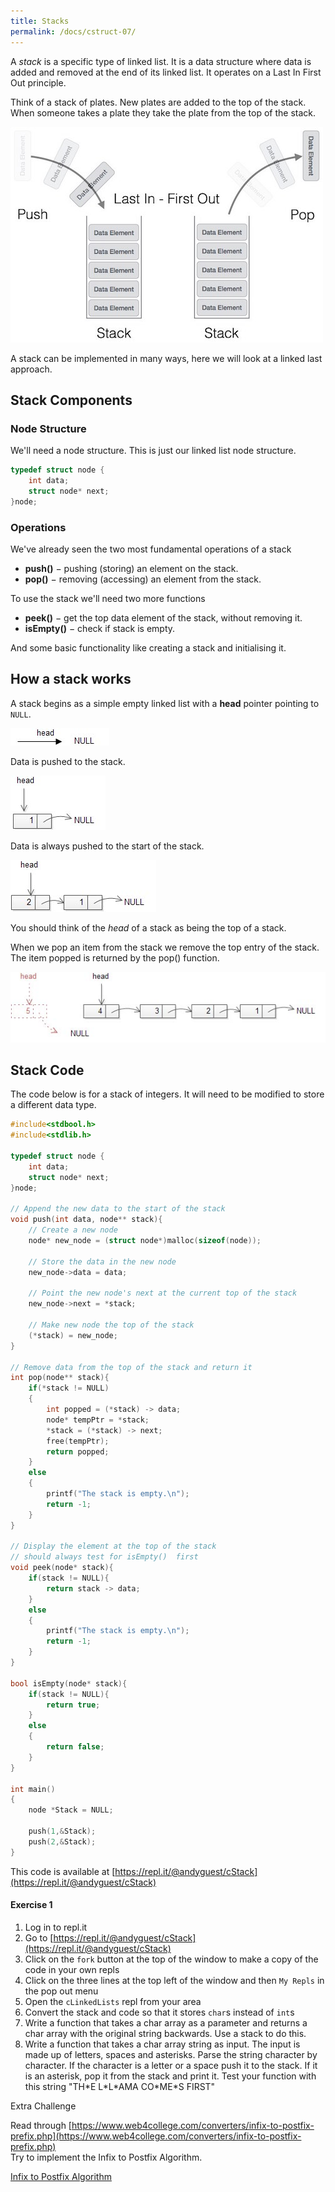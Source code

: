```yaml
---
title: Stacks
permalink: /docs/cstruct-07/
---
```


A *stack* is a specific type of linked list. It is a data structure where data is added and removed at the end of its linked list. It operates on a Last In First Out principle.  

Think of a stack of plates. New plates are added to the top of the stack. When someone takes a plate they take the plate from the top of the stack.  

![Pushing and Popping a Stack](/assets/img/topic4/stack.jpg "Pushing and Popping a Stack")  

A stack can be implemented in many ways, here we will look at a linked last approach.  

## Stack Components

### Node Structure

We'll need a node structure. This is just our linked list node structure.

```c
typedef struct node {
    int data;
    struct node* next;
}node;
```

### Operations

We've already seen the two most fundamental operations of a stack
* **push()** − pushing (storing) an element on the stack.
* **pop()** − removing (accessing) an element from the stack.

To use the stack we'll need two more functions
* **peek()** − get the top data element of the stack, without removing it.
* **isEmpty()** − check if stack is empty.

And some basic functionality like creating a stack and initialising it.

## How a stack works

A stack begins as a simple empty linked list with a **head** pointer pointing to `NULL`.

![Empty Stack](/assets/img/topic4/stack-init.jpg "Empty Stack")  

Data is pushed to the stack.  

![Push first item to stack](/assets/img/topic4/stack-push-first-to-stack.jpg "Push first item to stack")  

Data is always pushed to the start of the stack.

![Push second item to stack](/assets/img/topic4/push-second-to-stack.jpg "Push second item to stack")  

You should think of the *head* of a stack as being the top of a stack.

When we pop an item from the stack we remove the top entry of the stack. The item popped is returned by the pop() function.

![Pop from the stack](/assets/img/topic4/stack-pop.jpg "Pop from the stack")  

## Stack Code

The code below is for a stack of integers. It will need to be modified to store a different data type.  

```c
#include<stdbool.h>
#include<stdlib.h>

typedef struct node {
    int data;
    struct node* next;
}node;
 
// Append the new data to the start of the stack
void push(int data, node** stack){
    // Create a new node
    node* new_node = (struct node*)malloc(sizeof(node)); 

    // Store the data in the new node
    new_node->data = data; 
    
    // Point the new node's next at the current top of the stack
    new_node->next = *stack;  
    
    // Make new node the top of the stack
    (*stack) = new_node;  
}

// Remove data from the top of the stack and return it
int pop(node** stack){
    if(*stack != NULL)
    {
        int popped = (*stack) -> data;
        node* tempPtr = *stack;
        *stack = (*stack) -> next;
        free(tempPtr);
        return popped;
    }
    else
    {
        printf("The stack is empty.\n");
        return -1;
    }
}

// Display the element at the top of the stack
// should always test for isEmpty()  first
void peek(node* stack){
    if(stack != NULL){
        return stack -> data;
    }
    else
    {
        printf("The stack is empty.\n");
        return -1;
    }
}

bool isEmpty(node* stack){
    if(stack != NULL){
        return true;
    }
    else
    {
        return false;
    }
}

int main()
{
    node *Stack = NULL;

    push(1,&Stack);
    push(2,&Stack);
}


```

This code is available at [https://repl.it/@andyguest/cStack](https://repl.it/@andyguest/cStack)  

#### Exercise 1 

1. Log in to repl.it
2. Go to [https://repl.it/@andyguest/cStack](https://repl.it/@andyguest/cStack)
3. Click on the `fork` button at the top of the window to make a copy of the code in your own repls
4. Click on the three lines at the top left of the window and then `My Repls` in the pop out menu
5. Open the `cLinkedLists` repl from your area
6. Convert the stack and code so that it stores `char`s instead of `int`s
7. Write a function that takes a char array as a parameter and returns a char array with the original string backwards. Use a stack to do this.
8. Write a function that takes a char array string as input. The input is made up of letters, spaces and asterisks. Parse the string character by character. If the character is a letter or a space push it to the stack. If it is an asterisk, pop it from the stack and print it. Test your function with this string "TH\*E L\*L\*AMA CO\*ME\*S FIRST"





Extra Challenge

Read through [https://www.web4college.com/converters/infix-to-postfix-prefix.php](https://www.web4college.com/converters/infix-to-postfix-prefix.php)  
Try to implement the Infix to Postfix Algorithm.

[Infix to Postfix Algorithm](http://csis.pace.edu/~wolf/CS122/infix-postfix.htm)
